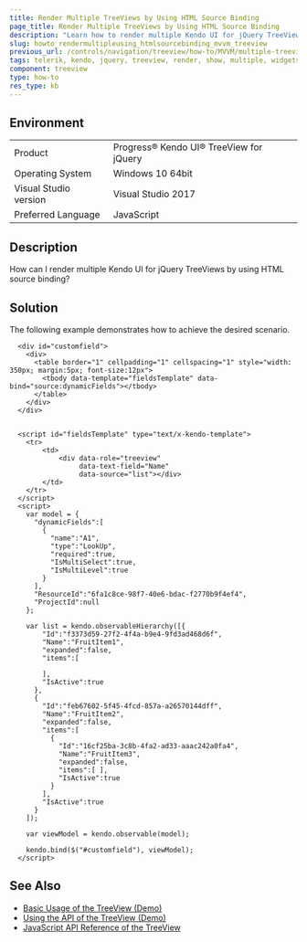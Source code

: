 ```yaml
---
title: Render Multiple TreeViews by Using HTML Source Binding
page_title: Render Multiple TreeViews by Using HTML Source Binding
description: "Learn how to render multiple Kendo UI for jQuery TreeView widgets using HTML source binding."
slug: howto_rendermultipleusing_htmlsourcebinding_mvvm_treeview
previous_url: /controls/navigation/treeview/how-to/MVVM/multiple-treeviews-source-binding
tags: telerik, kendo, jquery, treeview, render, show, multiple, widgets, with, using, html, binding
component: treeview
type: how-to
res_type: kb
---
```


## Environment

<table>
 <tr>
  <td>Product</td>
  <td>Progress® Kendo UI® TreeView for jQuery</td>
 </tr>
 <tr>
  <td>Operating System</td>
  <td>Windows 10 64bit</td>
 </tr>
 <tr>
  <td>Visual Studio version</td>
  <td>Visual Studio 2017</td>
 </tr>
 <tr>
  <td>Preferred Language</td>
  <td>JavaScript</td>
 </tr>
</table>

## Description

How can I render multiple Kendo UI for jQuery TreeViews by using HTML source binding?

## Solution

The following example demonstrates how to achieve the desired scenario.

```dojo
  <div id="customfield">
    <div>
      <table border="1" cellpadding="1" cellspacing="1" style="width: 350px; margin:5px; font-size:12px">
        <tbody data-template="fieldsTemplate" data-bind="source:dynamicFields"></tbody>
      </table>
    </div>
  </div>


  <script id="fieldsTemplate" type="text/x-kendo-template">
    <tr>
        <td>
            <div data-role="treeview"
                 data-text-field="Name"
                 data-source="list"></div>
        </td>
    </tr>
  </script>
  <script>
    var model = {
      "dynamicFields":[
        {
          "name":"A1",
          "type":"LookUp",
          "required":true,
          "IsMultiSelect":true,
          "IsMultiLevel":true
        }
      ],
      "ResourceId":"6fa1c8ce-98f7-40e6-bdac-f2770b9f4ef4",
      "ProjectId":null
    };

    var list = kendo.observableHierarchy([{
        "Id":"f3373d59-27f2-4f4a-b9e4-9fd3ad468d6f",
        "Name":"FruitItem1",
        "expanded":false,
        "items":[

        ],
        "IsActive":true
      },
      {
        "Id":"feb67602-5f45-4fcd-857a-a26570144dff",
        "Name":"FruitItem2",
        "expanded":false,
        "items":[
          {
            "Id":"16cf25ba-3c8b-4fa2-ad33-aaac242a0fa4",
            "Name":"FruitItem3",
            "expanded":false,
            "items":[ ],
            "IsActive":true
          }
        ],
        "IsActive":true
      }
    ]);

    var viewModel = kendo.observable(model);

    kendo.bind($("#customfield"), viewModel);
  </script>
```

## See Also

* [Basic Usage of the TreeView (Demo)](https://demos.telerik.com/kendo-ui/treeview/index)
* [Using the API of the TreeView (Demo)](https://demos.telerik.com/kendo-ui/treeview/api)
* [JavaScript API Reference of the TreeView](/api/javascript/ui/treeview)
